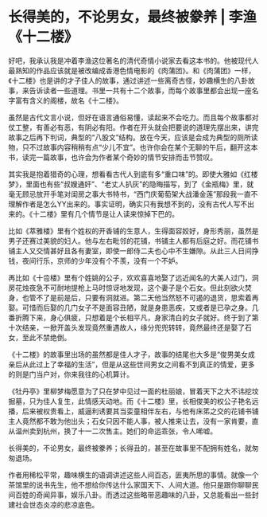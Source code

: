 # 长得美的，不论男女，最终被豢养 | 李渔《十二楼》

好吧，我承认我是冲着李渔这位著名的清代奇情小说家去看这本书的。他被现代人最熟知的作品应该就是被改编成香港色情电影的《肉蒲团》。和《肉蒲团》一样，《十二楼》也是讲的才子佳人的故事，通过讲述一些离奇古怪，妙趣横生的八卦故事，来告诉读者一些道理。书里一共有十二个故事，而每个故事里都会出现一座名字富有含义的阁楼，故名《十二楼》。

虽然是古代文言小说，但好在语言通俗易懂，读起来不会吃力。而且每个故事都对仗工整，有善必有恶，有阴必有阳。作者在开头就会把要说的道理先摆出来，讲完故事之后再下判词，典型的“八股文”结构。放在今天，应该是会成为典型的厕所读物，只不过故事内容稍稍有点“少儿不宜”。也许你会在某个无聊的午后，翻开这本书，读完一篇故事，也许会为作者某个奇妙的情节安排而击节赞叹。

其实我是抱着猎奇的心理，想看看古代人到底有多“重口味”的。即使大雅如《红楼梦》，里面也有些“叔嫂通奸”、“老丈人扒灰”的隐晦描写，到了《金瓶梅》里，就毫无顾忌放开手笔对闺房之事大书特书，“西门庆葡萄架大战潘金莲”那段我一直不理解作者是怎么YY出来的。事实证明，确实只有我想不到的，没有古代人写不出来的。《十二楼》里有几个情节是让人读来惊掉下巴的。

比如《萃雅楼》里有个姓权的开香铺的生意人，生得面容姣好，身形秀丽，虽然是男子还赛过美貌的妇人。他与左右毗邻的花铺，书铺主人都有后庭之好。而花铺书铺主人又交情甚好且各有妻室，即使一郎侍二夫也心中不生嫌隙。从此三人日间挣钱，夜间行乐，京师的少年没有个不羡，没有一个不妒。

再比如《十卺楼》里有个姓姚的公子，欢欢喜喜地娶了远近闻名的大美人过门，洞房花烛夜急不可耐地提枪上马时惊讶地发现，这个妻子是个石女。但此刻欲火焚身，也管不了是前是后，只要有洞就进。第二天他当然怒不可遏的退货，思索着再娶。可惜而后娶的几门女子不是面容丑陋，就是身患恶疾，又或者是已孕之身。几番折腾下来，身心俱疲，只想着是个长相平凡，身家清白的女子就好。终于到了第十次结亲，一掀开盖头发现竟然重遇故人，缘分兜兜转转，竟然最终还是娶了石女，至此不禁绝倒。

《十二楼》的故事里出场的虽然都是佳人才子，故事的结尾也大多是“俊男美女成亲后从此过上了幸福的生活”，但是从这些世间男女之间看不到真正的情爱，更多的则是门当户对，你来我往的心机算计。

《牡丹亭》里柳梦梅愿意为了只在梦中见过一面的杜丽娘，冒着天下之大不讳挖坟掘墓，只为佳人复生，此情感天动地。而《十二楼》里，长相俊美的权公子艳名远播，后来被权贵看上，威逼利诱要其当娈童相伴左右，与他有床笫之交的花铺书铺主人竟然都不敢为他出头；石女只因不能人事，被人推来让去，没有一家肯要，直从温州卖到杭州，换了十一二次售主。她们的命运乖张，令人唏嘘。

长得美的，不论男女，最终被豢养；长得丑的，甚至在故事里不配拥有姓名，就匆匆退场。

作者用稀松平常，趣味横生的语调讲述这些人间百态，匪夷所思的事情。就像一个茶馆里的说书先生，他不想给你传达什么家国天下、人间大道。他只是跟你聊聊民间百姓的奇闻异事，娱乐八卦。而透过这些略带恶趣味的八卦，又总能看出一些封建社会世态炎凉的悲凉底色。
